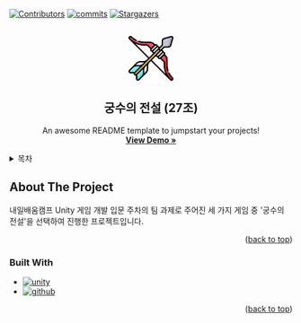 [![Contributors][contributors-shield]][contributors-url]
[![commits][commits-shield]][commits-url]
[![Stargazers][stars-shield]][stars-url]

<!-- 프로젝트 로고 -->
<br />
<div align="center">
  <a href="https://github.com/25maru/Archero">
    <img src="images/logo.png" alt="Logo" width="80" height="80">
  </a>

  <h2 align="center">궁수의 전설 (27조)</h2>

  <p align="center">
    An awesome README template to jumpstart your projects!
    <br />
    <a href="https://github.com/othneildrew/Best-README-Template"><strong>View Demo »</strong></a>
    <br />
  </p>
</div>

<!-- 목차 -->
<details>
  <summary>목차</summary>
  <ol>
    <li>
      <a href="#about-the-project">프로젝트 소개</a>
      <ul>
        <li><a href="#built-with">Built With</a></li>
      </ul>
    </li>
    <li>
      <a href="#getting-started">Getting Started</a>
      <ul>
        <li><a href="#prerequisites">Prerequisites</a></li>
        <li><a href="#installation">Installation</a></li>
      </ul>
    </li>
    <li><a href="#usage">Usage</a></li>
    <li><a href="#roadmap">Roadmap</a></li>
    <li><a href="#contributing">Contributing</a></li>
    <li><a href="#license">License</a></li>
    <li><a href="#contact">Contact</a></li>
    <li><a href="#acknowledgments">Acknowledgments</a></li>
  </ol>
</details>



<!-- ABOUT THE PROJECT -->
## About The Project
내일배움캠프 Unity 게임 개발 입문 주차의 팀 과제로 주어진 세 가지 게임 중 '궁수의 전설'을 선택하여 진행한 프로젝트입니다.

<p align="right">(<a href="#readme-top">back to top</a>)</p>



### Built With

* [![unity][unity.com]][unity-url]
* [![github][github.com]][github-url]

<p align="right">(<a href="#readme-top">back to top</a>)</p>



[contributors-shield]: https://img.shields.io/github/contributors/25maru/Archero.svg?style=for-the-badge
[contributors-url]: https://github.com/25maru/Archero/graphs/contributors

[commits-shield]: https://img.shields.io/github/commits-since/25maru/Archero/v1.0.0.svg?style=for-the-badge
[commits-url]: https://github.com/25maru/Archero/graphs/commit-activity

[stars-shield]: https://img.shields.io/github/stars/25maru/Archero.svg?style=for-the-badge
[stars-url]: https://github.com/25maru/Archero/stargazers

[unity.com]: https://img.shields.io/badge/Unity-FFFFFF?style=for-the-badge&logo=unity&logoColor=black
[unity-url]: https://unity.com/kr

[github.com]: https://img.shields.io/badge/github-181717?style=for-the-badge&logo=unity&logoColor=white
[github-url]: https://github.com